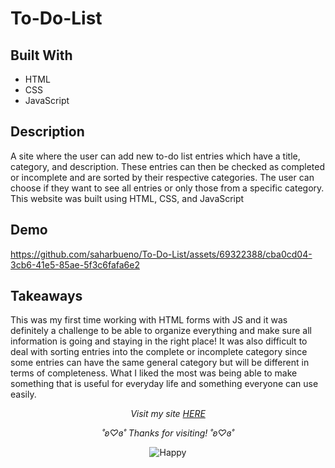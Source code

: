 # To-Do-List

## Built With
- HTML
- CSS
- JavaScript

## Description
A site where the user can add new to-do list entries which have a title, category, and description. These entries can then be checked as completed or incomplete and are sorted by their respective categories. The user can choose if they want to see all entries or only those from a specific category. This website was built using HTML, CSS, and JavaScript

## Demo
https://github.com/saharbueno/To-Do-List/assets/69322388/cba0cd04-3cb6-41e5-85ae-5f3c6fafa6e2

## Takeaways 
This was my first time working with HTML forms with JS and it was definitely a challenge to be able to organize everything and make sure all information is going and staying in the right place! It was also difficult to deal with sorting entries into the complete or incomplete category since some entries can have the same general category but will be different in terms of completeness. What I liked the most was being able to make something that is useful for everyday life and something everyone can use easily.

<p align="center">
  <i>Visit my site <a href="https://i6.cims.nyu.edu/~sb8249/webdev/assignment05/index.html">HERE</a></i>
</p>

<p align="center">
  <i>˚ʚ♡ɞ˚ Thanks for visiting! ˚ʚ♡ɞ˚</i>
</p>

<p align="center">
  <img src="https://media.giphy.com/media/iHmzGAgGlc9d6/giphy.gif" alt="Happy">
</p>

